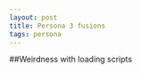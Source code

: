 ```yaml
---
layout: post
title: Persona 3 fusions
tags: persona
---
```


##Weirdness with loading scripts


<script src="{{ site.url }}/js/persona3/fusion.js">
</script>
<script src="{{ site.url }}/js/persona3/main.js">
</script>